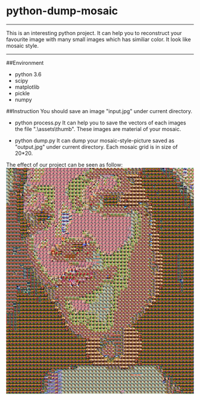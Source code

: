# python-dump-mosaic
-----
This is an interesting python project.
It can help you to reconstruct your favourite image with many small images which has similiar color. It look like mosaic style.

---
##Environment
* python 3.6
* scipy
* matplotlib
* pickle
* numpy

##Instruction
You should save an image "input.jpg" under current directory.

* python process.py
It can help you to save the vectors of each images the file ".\\assets\\thumb". These images are material of your mosaic.

* python dump.py
It can dump your mosaic-style-picture saved as "output.jpg" under current directory. Each mosaic grid is in size of 20*20.

The effect of our project can be seen as follow:
![output example](https://github.com/Joanna1212/python-dump-mosaic/blob/master/output.jpg)